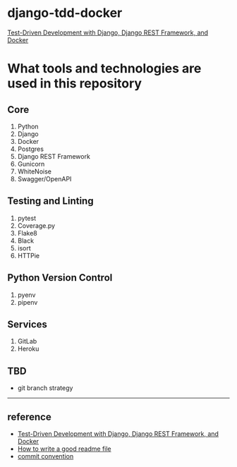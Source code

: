 # django-tdd-docker

[Test-Driven Development with Django, Django REST Framework, and Docker](https://testdriven.io/courses/tdd-django/)

# What tools and technologies are used in this repository
## Core
1. Python
2. Django
3. Docker
4. Postgres
5. Django REST Framework
6. Gunicorn
7. WhiteNoise
8. Swagger/OpenAPI

## Testing and Linting
1. pytest
2. Coverage.py
3. Flake8
4. Black
5. isort
6. HTTPie

## Python Version Control
1. pyenv
2. pipenv

## Services
1. GitLab
2. Heroku

## TBD
- git branch strategy

---
## reference
- [Test-Driven Development with Django, Django REST Framework, and Docker](https://testdriven.io/courses/tdd-django/)
- [How to write a good readme file](https://www.freecodecamp.org/news/how-to-write-a-good-readme-file/)
- [commit convention](https://www.conventionalcommits.org/en/v1.0.0/)